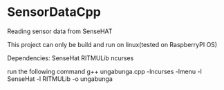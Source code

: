 # SensorDataCpp
Reading sensor data from SenseHAT

This project can only be build and run on linux(tested on RaspberryPI OS)

Dependencies:
SenseHat
RITMULib
ncurses

run the following command
g++ ungabunga.cpp -lncurses -lmenu -l SenseHat -l RITMULib -o ungabunga
